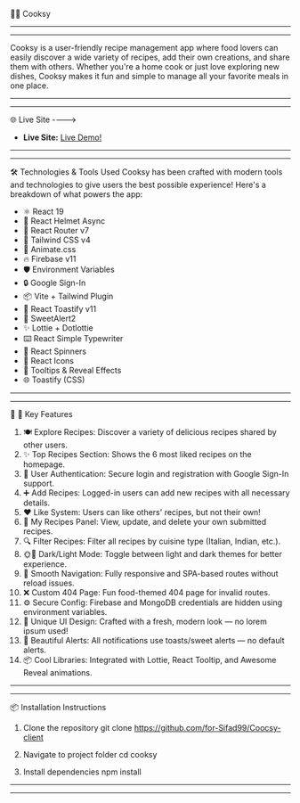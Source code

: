 🧑‍🍳 Cooksy

_____
_____

Cooksy is a user-friendly recipe management app where food lovers can easily discover a wide variety of recipes, add their own creations, and share them with others. Whether you're a home cook or just love exploring new dishes, Cooksy makes it fun and simple to manage all your favorite meals in one place.

_____
_____

🌐 Live Site ---->
- **Live Site:** [Live Demo!](https://cooksycoo.netlify.app/) 

_____
_____


🛠️ Technologies & Tools Used
Cooksy has been crafted with modern tools and technologies to give users the best possible experience! Here's a breakdown of what powers the app:
- ⚛️ React 19
- 🧠 React Helmet Async
- 🔁 React Router v7
- 🌈 Tailwind CSS v4
- 🎨 Animate.css
- 🔥 Firebase v11
- 🛡️ Environment Variables
- 🔒 Google Sign-In
- 📦 Vite + Tailwind Plugin
- 🍭 React Toastify v11
- 🍬 SweetAlert2
- ✨ Lottie + Dotlottie
- ⌨️ React Simple Typewriter
- 🔄 React Spinners
- 🎨 React Icons
- 💬 Tooltips & Reveal Effects
- 🌐 Toastify (CSS)

_____
_____


🌟 🌟  Key Features

1. 🍽️ Explore Recipes: Discover a variety of delicious recipes shared by other users.
2. ✨ Top Recipes Section: Shows the 6 most liked recipes on the homepage.
3. 🔐 User Authentication: Secure login and registration with Google Sign-In support.
4. ➕ Add Recipes: Logged-in users can add new recipes with all necessary details.
5. ❤️ Like System: Users can like others' recipes, but not their own!
6. 📝 My Recipes Panel: View, update, and delete your own submitted recipes.
7. 🔍 Filter Recipes: Filter all recipes by cuisine type (Italian, Indian, etc.).
8. 🌞🌚 Dark/Light Mode: Toggle between light and dark themes for better experience.
9. 🧭 Smooth Navigation: Fully responsive and SPA-based routes without reload issues.
10. ❌ Custom 404 Page: Fun food-themed 404 page for invalid routes. 
11. ⚙️ Secure Config: Firebase and MongoDB credentials are hidden using environment    variables.
12. 🎨 Unique UI Design: Crafted with a fresh, modern look — no lorem ipsum used!
13. 💬 Beautiful Alerts: All notifications use toasts/sweet alerts — no default alerts.
14. 📦 Cool Libraries: Integrated with Lottie, React Tooltip, and Awesome Reveal animations.

_____
_____


📦 Installation Instructions
1. Clone the repository
git clone https://github.com/for-Sifad99/Coocsy-client

2. Navigate to project folder
cd cooksy

3. Install dependencies
npm install

_____
_____